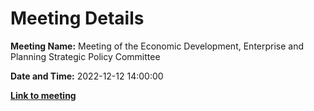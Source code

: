 # Meeting Details

**Meeting Name:** Meeting of the Economic Development, Enterprise and Planning Strategic Policy Committee

**Date and Time:** 2022-12-12 14:00:00

**<a href="https://www.limerick.ie/council/whats-on/meeting-economic-development-enterprise-and-planning-strategic-policy-committee-6" target="_blank">Link to meeting</a>**
